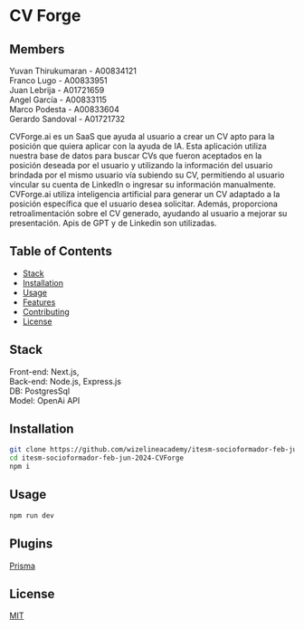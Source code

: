 # CV Forge

## Members

Yuvan Thirukumaran - A00834121<br>
Franco Lugo - A00833951<br>
Juan Lebrija - A01721659<br>
Angel García - A00833115<br>
Marco Podesta - A00833604<br>
Gerardo Sandoval - A01721732<br>

CVForge.ai es un SaaS que ayuda al usuario a crear un CV apto para la posición que quiera aplicar con la ayuda de IA. Esta aplicación utiliza nuestra base de datos para buscar CVs que fueron aceptados en la posición deseada por el usuario y utilizando la información del usuario brindada por el mismo usuario vía subiendo su CV, permitiendo al usuario vincular su cuenta de LinkedIn o ingresar su información manualmente. CVForge.ai utiliza inteligencia artificial para generar un CV adaptado a la posición específica que el usuario desea solicitar. Además, proporciona retroalimentación sobre el CV generado, ayudando al usuario a mejorar su presentación. Apis de GPT y de Linkedin son utilizadas.

## Table of Contents

- [Stack](#stack)
- [Installation](#installation)
- [Usage](#usage)
- [Features](#features)
- [Contributing](#contributing)
- [License](#license)

## Stack

Front-end: Next.js, <br>
Back-end: Node.js, Express.js <br>
DB: PostgresSql <br>
Model: OpenAi API

## Installation

```bash
git clone https://github.com/wizelineacademy/itesm-socioformador-feb-jun-2024-CVForge.git
cd itesm-socioformador-feb-jun-2024-CVForge
npm i
```

## Usage

```bash
npm run dev
```

## Plugins

[Prisma](https://marketplace.visualstudio.com/items?itemName=Prisma.prisma)

## License

[MIT](https://choosealicense.com/licenses/mit/)
